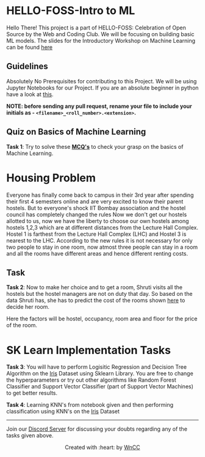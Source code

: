 # HELLO-FOSS-Intro to ML
Hello There!
This project is a part of HELLO-FOSS: Celebration of Open Source by the Web and Coding Club. We will be focusing on building basic ML models.
The slides for the Introductory Workshop on Machine Learning can be found <a href = "https://docs.google.com/presentation/d/1UKiMZTcnCOUxNHcBNnSd-n6FCgyZYEldMT--3h0nzok/edit?usp=sharing">here</a>

## Guidelines
Absolutely No Prerequisites for contributing to this Project.
We will be using Jupyter Notebooks for our Project. If you are an absolute beginner in python have a look at [this](https://github.com/wncc/learners-space/tree/master/Python).

**NOTE: before sending any pull request, rename your file to include your initials as - `<filename>_<roll_number>.<extension>`.**

## Quiz on Basics of Machine Learning

 **Task 1**: Try to solve these [**MCQ's**](https://forms.gle/UNLr1X793j2X2giT7) to check your grasp on the basics of Machine Learning.

# Housing Problem
Everyone has finally come back to campus in their 3rd year after spending their first 4 semesters online and are very excited to know their parent hostels. But to everyone's shock IIT Bombay association and the hostel council has completely changed the rules
Now we don't get our hostels allotted to us, now we have the liberty to choose our own hostels among hostels 1,2,3 which are at different distances from the Lecture Hall Complex. Hostel 1 is farthest from the Lecture Hall Complex (LHC) and Hostel 3 is nearest to the LHC. According to the new rules it is not necessary for only two people to stay in one room, now atmost three people can stay in a room and all the rooms have different areas and hence different renting costs.


## Task
**Task 2**:  Now to make her choice and to get a room, Shruti visits all the hostels but the hostel managers are not on duty that day. So based on the data Shruti has, she has to predict the cost of the rooms shown [here](Hostel_Linear_Dataset.csv) to decide her room.

Here the factors will be hostel, occupancy, room area and floor for the price of the room.

# SK Learn Implementation Tasks
**Task 3**: You will have to perform Logisitic Regression and Decision Tree Algorithm on the [Iris](iris.csv) Dataset using Sklearn Library. You are free to change the hyperparameters or try out other algorithms like Random Forest Classifier and Support Vector Classifier (part of Support Vector Machines) to get better results. 

**Task 4**: Learning KNN's from notebook given and then performing classification using KNN's on the [Iris](iris.csv) Dataset

***
Join our [Discord Server](https://discord.gg/fHUH46xyGD) for discussing your doubts regarding any of the tasks given above.
<p align="center">Created with :heart: by <a href="https://wncc-iitb.org/">WnCC</a></p>
